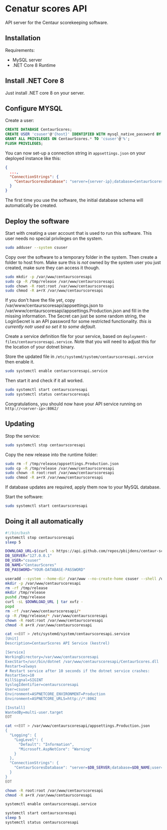 # Cenatur scores API

API server for the Centaur scorekeeping software.

## Installation

Requirements:
- MySQL server
- .NET Core 8 Runtime

## Install .NET Core 8

Just install .NET core 8 on your server.

## Configure MYSQL

Create a user:
```sql
CREATE DATABASE CentaurScores;
CREATE USER 'csuser'@'{host}' IDENTIFIED WITH mysql_native_password BY '{superSecretPassword!123}';
GRANT ALL PRIVILEGES ON CentaurScores.* TO 'csuser'@'%';
FLUSH PRIVILEGES;
```

You can now set-up a connection string in ```appsettings.json``` on your deployed instance like this:

```json
{
  ...,
  "ConnectionStrings": {
    "CentaurScoresDatabase": "server={server-ip};database=CentaurScores;user=csuser;password={superSecretPassword!123}"
  }
}
```

The first time you use the software, the initial database schema will automatically be created.

## Deploy the software

Start with creating a user account that is used to run this software. This user needs no special privileges on the system.

```sh
sudo adduser --system csuser
```

Copy over the software to a temporary folder in the system. Then create a folder to host from. Make sure this is *not* owned by the system user you just created, make sure they can access it though.

```sh
sudo mkdir -p /var/www/centaurscoresapi
sudo cp -R /tmp/release /var/www/centaurscoresapi
sudo chown -R root:root /var/www/centaurscoresapi
sudo chmod -R a+rX /var/www/centaurscoresapi
```

If you don't have the file yet, copy /var/www/centaurscoresapi/appsettings.json to /var/www/centaurscoresapi/appsettings.Production.json and fill in the missing information. The Secret can just be some random string, the LoginSecret is an API password for some restricted functionality. *this is currently notr used so set it to some default*.

Create a service definition file for your service, based on ```deployment-files/centaurscoresapi.service```. Note that you will need to adjust this for the location of your dotnet binary.

Store the updated file in ```/etc/systemd/system/centaurscoresapi.service``` then enable it.

```sh
sudo systemctl enable centaurscoresapi.service
```

Then start it and check if it all worked.

```sh
sudo systemctl start centaurscoresapi
sudo systemctl status centaurscoresapi
```

Congratulations, you should now have your API service running on ```http://<server-ip>:8062/```


## Updating

Stop the service:

```sh
sudo systemctl stop centaurscoresapi
```

Copy the new release into the runtime folder:

```sh
sudo rm -f /tmp/release/appsettings.Production.json
sudo cp -R /tmp/release /var/www/centaurscoresapi
sudo chown -R root:root /var/www/centaurscoresapi
sudo chmod -R a+rX /var/www/centaurscoresapi
```

If database updates are required, apply them now to your MySQL database.

Start the software:

```sh
sudo systemctl start centaurscoresapi
```

## Doing it all automatically

```sh
#!/bin/bash
systemctl stop centaurscoresapi
sleep 5

DOWNLOAD_URL=$(curl -s https://api.github.com/repos/pbijdens/centaur-scores-api/releases/latest | grep browser_download_url | cut -d '"' -f4)
DB_SERVER="127.0.0.1"
DB_USER="csuser"
DB_NAME="CentaurScores"
DB_PASSWORD="YOUR-DATABASE-PASSWORD"

useradd --system --home-dir /var/www --no-create-home csuser --shell /usr/sbin/nologin
mkdir -p /var/www/centaurscoresapi
rm -rf /tmp/release
mkdir /tmp/release
pushd /tmp/release
curl -sL $DOWNLOAD_URL | tar xvfz -
popd
rm -rf /var/www/centaurscoresapi/*
cp -R /tmp/release/* /var/www/centaurscoresapi
chown -R root:root /var/www/centaurscoresapi
chmod -R a+rX /var/www/centaurscoresapi

cat <<EOT > /etc/systemd/system/centaurscoresapi.service
[Unit]
Description=CentaurScores API Service (kestrel)

[Service]
WorkingDirectory=/var/www/centaurscoresapi
ExecStart=/usr/bin/dotnet /var/www/centaurscoresapi/CentaurScores.dll
Restart=always
# Restart service after 10 seconds if the dotnet service crashes:
RestartSec=10
KillSignal=SIGINT
SyslogIdentifier=centaurscoresapi
User=csuser
Environment=ASPNETCORE_ENVIRONMENT=Production
Environment=ASPNETCORE_URLS=http://*:8062

[Install]
WantedBy=multi-user.target
EOT

cat <<EOT > /var/www/centaurscoresapi/appsettings.Production.json
{
  "Logging": {
    "LogLevel": {
      "Default": "Information",
      "Microsoft.AspNetCore": "Warning"
    }
  },
  "ConnectionStrings": {
    "CentaurScoresDatabase": "server=$DB_SERVER;database=$DB_NAME;user=$DB_USER;password=$DB_PASSWORD"
  }
}
EOT

chown -R root:root /var/www/centaurscoresapi
chmod -R a+rX /var/www/centaurscoresapi

systemctl enable centaurscoresapi.service

systemctl start centaurscoresapi
sleep 5
systemctl status centaurscoresapi
```